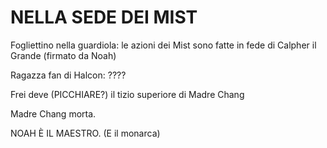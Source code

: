 # NELLA SEDE DEI MIST

Fogliettino nella guardiola: le azioni dei Mist sono fatte in fede di Calpher il Grande (firmato da Noah)

Ragazza fan di Halcon: ????

Frei deve (PICCHIARE?) il tizio superiore di Madre Chang

Madre Chang morta.

NOAH È IL MAESTRO.
(E il monarca)
